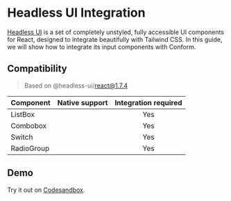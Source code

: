 # Headless UI Integration

[Headless UI](https://headlessui.com) is a set of completely unstyled, fully accessible UI components for React, designed to integrate beautifully with Tailwind CSS. In this guide, we will show how to integrate its input components with Conform.

## Compatibility

> Based on @headless-ui/react@1.7.4

| Component  | Native support | Integration required |
| ---------- | :------------: | :------------------: |
| ListBox    |                |         Yes          |
| Combobox   |                |         Yes          |
| Switch     |                |         Yes          |
| RadioGroup |                |         Yes          |

## Demo

<!-- sandbox src="/examples/headless-ui?module=/src/App.tsx" -->

Try it out on [Codesandbox](https://codesandbox.io/s/github/edmundhung/conform/tree/main/examples/headless-ui?file=/src/App.tsx).

<!-- /sandbox -->
